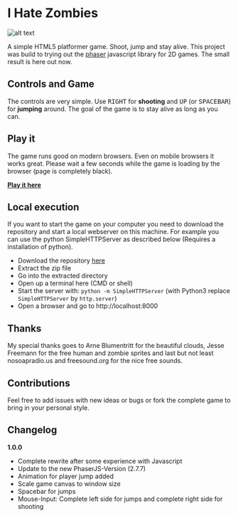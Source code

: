 I Hate Zombies
==============

![alt text](http://milchreis.github.io/I-Hate-Zombies/assets/images/logo.png "Logo")

A simple HTML5 platformer game. Shoot, jump and stay alive. This project was build to trying out the [phaser](http://phaser.io/ "phaser js") javascript library for 2D games. The small result is here out now.


## Controls and Game ##

The controls are very simple. Use <kbd>RIGHT</kbd> for **shooting** and <kbd>UP</kbd> (or <kbd>SPACEBAR</kbd>) for **jumping** around. The goal of the game is to stay alive as long as you can.


## Play it ##

The game runs good on modern browsers. Even on mobile browsers it works great. Please wait a few seconds while the game is loading by the browser (page is completely black).

**[Play it here](http://milchreis.github.io/I-Hate-Zombies/ "download-address")**


## Local execution ##

If you want to start the game on your computer you need to download the repository and start a local webserver on this machine. For example you can use the python SimpleHTTPServer as described below (Requires a installation of python).
 * Download the repository [here](https://github.com/Milchreis/I-Hate-Zombies/archive/master.zip)
 * Extract the zip file
 * Go into the extracted directory
 * Open up a terminal here (CMD or shell)
 * Start the server with: `python -m SimpleHTTPServer`  (with Python3 replace `SimpleHTTPServer` by `http.server`)
 * Open a browser and go to http://localhost:8000


## Thanks ##

My special thanks goes to Arne Blumentritt for the beautiful clouds, Jesse Freemann for the free human and zombie sprites and last but not least nosoapradio.us and freesound.org for the nice free sounds.


## Contributions ##

Feel free to add issues with new ideas or bugs or fork the complete game to bring in your personal style.

## Changelog
**1.0.0**
* Complete rewrite after some experience with Javascript
* Update to the new PhaserJS-Version (2.7.7)
* Animation for player jump added
* Scale game canvas to window size
* Spacebar for jumps
* Mouse-Input: Complete left side for jumps and complete right side for shooting
